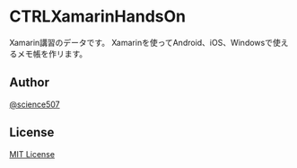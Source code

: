 # CTRLXamarinHandsOn

Xamarin講習のデータです。
Xamarinを使ってAndroid、iOS、Windowsで使えるメモ帳を作リます。

## Author

[@science507](https://twitter.com/science507)

## License
[MIT License](LICENSE)
